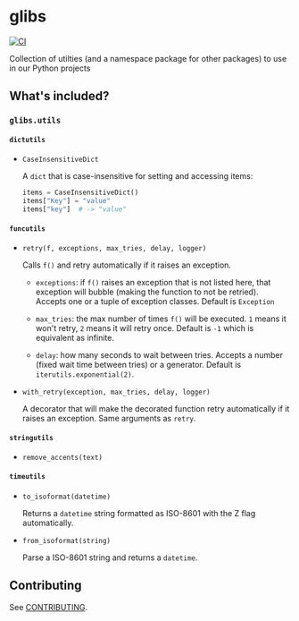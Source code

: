 # glibs

[![CI](https://github.com/projetoeureka/glibs/actions/workflows/ci.yml/badge.svg)](https://github.com/projetoeureka/glibs/actions/workflows/ci.yml)

Collection of utilties (and a namespace package for other packages) to use in our Python projects

## What's included?

### `glibs.utils`

#### `dictutils`

- `CaseInsensitiveDict`

  A `dict` that is case-insensitive for setting and accessing items:

  ```python
  items = CaseInsensitiveDict()
  items["Key"] = "value"
  items["key"]  # -> "value"
  ```

#### `funcutils`

- `retry(f, exceptions, max_tries, delay, logger)`

  Calls `f()` and retry automatically if it raises an exception.

    * `exceptions`: if `f()` raises an exception that is not listed here, that exception will bubble (making the function to not be retried). Accepts one or a tuple of exception classes. Default is `Exception`

    * `max_tries`: the max number of times `f()` will be executed. `1` means it won't retry, `2` means it will retry once. Default is `-1` which is equivalent as infinite.

    * `delay`: how many seconds to wait between tries. Accepts a number (fixed wait time between tries) or a generator. Default is `iterutils.exponential(2)`.

- `with_retry(exception, max_tries, delay, logger)`

  A decorator that will make the decorated function retry automatically if it raises an exception. Same arguments as `retry`.

#### `stringutils`

- `remove_accents(text)`

#### `timeutils`

- `to_isoformat(datetime)`

  Returns a `datetime` string formatted as ISO-8601 with the Z flag automatically.

- `from_isoformat(string)`

  Parse a ISO-8601 string and returns a `datetime`.

## Contributing

See [CONTRIBUTING](CONTRIBUTING.md).
